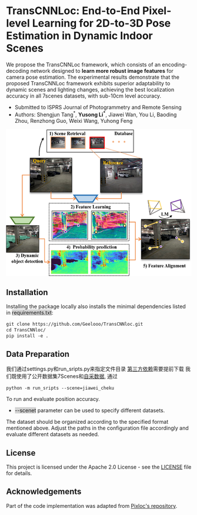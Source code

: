 # TransCNNLoc: End-to-End Pixel-level Learning for 2D-to-3D Pose Estimation in Dynamic Indoor Scenes

We propose the TransCNNLoc framework, which consists of an encoding-decoding network designed to **learn more robust image features** for camera pose estimation. The experimental results demonstrate that the proposed TransCNNLoc framework exhibits superior adaptability to dynamic scenes and lighting changes, achieving the
best localization accuracy in all 7scenes datasets, with sub-10cm level accuracy.

- Submitted to ISPRS Journal of Photogrammetry and Remote Sensing
- Authors: Shengjun Tang<sup>*</sup>, **Yusong Li<sup>\*</sup>**, Jiawei Wan, You Li, Baoding Zhou, Renzhong Guo, Weixi Wang, Yuhong Feng

<p align="center">
  <img src="framework.png" width="600" height="400">
</p>


## Installation
Installing the package locally also installs the minimal dependencies listed in <span style="background-color: lightgray">requirements.txt</span>:
```
git clone https://github.com/Geelooo/TransCNNloc.git
cd TransCNNloc/
pip install -e .
```


## Data Preparation

我们通过settings.py和run_sripts.py来指定文件目录
[第三方依赖](https://drive.google.com/file/d/1pN3UVUmFwVBbtjbwc4bbUJ2hMVSH15ku/view?usp=sharing)需要提前下载
我们既使用了公开数据集7Scenes和[自采数据](https://drive.google.com/file/d/1HrsrM5lpSFMHiy1KnnGmgiGAGnl3XxOH/view?usp=sharing),
通过
```
python -m run_sripts --scene=jiawei_cheku
```
To run and evaluate position accuracy.
- <span style="background-color: lightgray">--scenet</span> parameter can be used to specify different datasets. 

The dataset should be organized according to the specified format mentioned above. Adjust the paths in the configuration file accordingly and evaluate different datasets as needed.

## License

This project is licensed under the Apache 2.0 License - see the [LICENSE](LICENSE) file for details.


## Acknowledgements

Part of the code implementation was adapted from [Pixloc's repository](https://github.com/cvg/pixloc).

<!-- Please consider citing our work if you use any of the ideas presented the paper or code from this repo:

```
@misc{du2023asymformer,
      title={AsymFormer: Asymmetrical Cross-Modal Representation Learning for Mobile Platform Real-Time RGB-D Semantic Segmentation}, 
      author={Siqi Du and Weixi Wang and Renzhong Guo and Shengjun Tang},
      year={2023},
      eprint={2309.14065},
      archivePrefix={arXiv},
      primaryClass={cs.CV}
}
``` -->